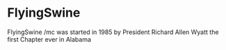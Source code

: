 # FlyingSwine
FlyingSwine /mc was started in 1985 by President Richard Allen Wyatt the first Chapter ever in Alabama
